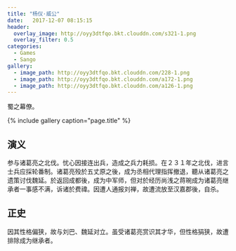 ```yaml
---
title: "杨仪·威公"
date:   2017-12-07 08:15:15
header:
  overlay_image: http://oyy3dtfqo.bkt.clouddn.com/s321-1.png
  overlay_filter: 0.5
categories:
  - Games
  - Sango
gallery:
  - image_path: http://oyy3dtfqo.bkt.clouddn.com/228-1.png
  - image_path: http://oyy3dtfqo.bkt.clouddn.com/a172-1.png
  - image_path: http://oyy3dtfqo.bkt.clouddn.com/a126-1.png
---
```


蜀之幕僚。

{% include gallery caption="page.title" %}

## 演义

参与诸葛亮之北伐。忧心因接连出兵，造成之兵力耗损。在２３１年之北伐，进言士兵应採轮番制。诸葛亮殁於五丈原之後，成为丞相代理指挥撤退，聽从诸葛亮之遗策讨伐魏延。於返回成都後，成为中军师，但对於经历尚浅之蒋琬成为诸葛亮继承者一事感不满，诉诸於费禕。因遭人通报刘禅，故遭流放至汉嘉郡後，自杀。

## 正史

因其性格偏狭，故与刘巴、魏延对立。虽受诸葛亮赏识其才华，但性格狷狭，故遭排除成为继承者。